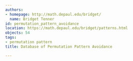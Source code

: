 ```yaml
---
authors:
- homepage: http://math.depaul.edu/bridget/
  name: Bridget Tenner
id: permutation_pattern_avoidance
location: https://math.depaul.edu/bridget/patterns.html
objects: 54
tags:
- permutation pattern
title: Database of Permutation Pattern Avoidance

---
```



